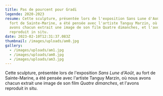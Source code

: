 ```yaml
---
title: Pas de pourcent pour Gradi
legende: 2020-2023
resume: Cette sculpture, présentée lors de l'exposition Sans Lune d'Août, au
  fort de Sainte-Marine, a été pensée avec l'artiste Tanguy Marzin, où nous
  avons chacun extrait une image de son film Quatre dimanches, et l'avons
  reproduit in situ.
date: 2023-02-10T12:31:37.083Z
thumbnail: /images/uploads/am0.jpg
gallery:
  - /images/uploads/am1.jpg
  - /images/uploads/am0.jpg
  - /images/uploads/am3.jpg
---
```

Cette sculpture, présentée lors de l'exposition *Sans Lune d'Août*, au fort de Sainte-Marine, a été pensée avec l'artiste Tanguy Marzin, où nous avons chacun extrait une image de son film *Quatre dimanches*, et l'avons reproduit in situ.